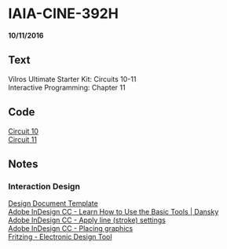 # IAIA-CINE-392H
**10/11/2016**

## Text
Vilros Ultimate Starter Kit: Circuits 10-11  
Interactive Programming: Chapter 11    

## Code
[Circuit 10](../arduino/Circuit_10/Circuit_10.ino)  
[Circuit 11](../arduino/Circuit_11/Circuit_11.ino)  

## Notes  

### Interaction Design
[Design Document Template](../proposal/design-document-template)  
[Adobe InDesign CC - Learn How to Use the Basic Tools | Dansky](https://www.youtube.com/watch?v=AshfNo-i8Ws)  
[Adobe InDesign CC - Apply line (stroke) settings](https://helpx.adobe.com/indesign/using/applying-line-stroke-settings.html)  
[Adobe InDesign CC - Placing graphics](https://helpx.adobe.com/indesign/using/placing-graphics.html)  
[Fritzing - Electronic Design Tool](http://fritzing.org/home/)
